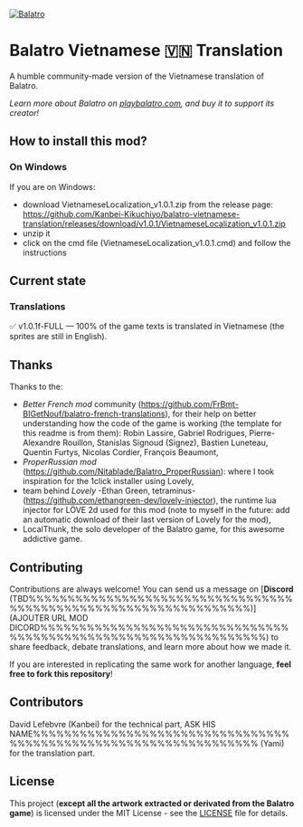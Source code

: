 [![Balatro](https://www.playbalatro.com/assets/logo2-C9SU2BrI.png)](https://www.playbalatro.com/)

# Balatro Vietnamese 🇻🇳 Translation

A humble community-made version of the Vietnamese translation of Balatro.

*Learn more about Balatro on [playbalatro.com](https://www.playbalatro.com/), and buy it to support its creator!*

## How to install this mod?

### On Windows

If you are on Windows:
- download VietnameseLocalization_v1.0.1.zip from the release page: https://github.com/Kanbei-Kikuchiyo/balatro-vietnamese-translation/releases/download/v1.0.1/VietnameseLocalization_v1.0.1.zip
- unzip it
- click on the cmd file (VietnameseLocalization_v1.0.1.cmd) and follow the instructions

## Current state

### Translations

✅ v1.0.1f-FULL — 100% of the game texts is translated in Vietnamese (the sprites are still in English).

## Thanks
Thanks to the:
- *Better French mod* community (https://github.com/FrBmt-BIGetNouf/balatro-french-translations), for their help on better understanding how the code of the game is working (the template for this readme is from them): Robin Lassire, Gabriel Rodrigues, Pierre-Alexandre Rouillon, Stanislas Signoud (Signez), Bastien Luneteau, Quentin Furtys, Nicolas Cordier, François Beaumont,
- *ProperRussian mod* (https://github.com/Nitablade/Balatro_ProperRussian): where I took inspiration for the 1click installer using Lovely,
- team behind *Lovely* -Ethan Green, tetraminus- (https://github.com/ethangreen-dev/lovely-injector), the runtime lua injector for LÖVE 2d used for this mod (note to myself in the future: add an automatic download of their last version of Lovely for the mod),
- LocalThunk, the solo developer of the Balatro game, for this awesome addictive game.

## Contributing

Contributions are always welcome! You can send us a message on [**Discord** (TBD%%%%%%%%%%%%%%%%%%%%%%%%%%%%%%%%%%%%%%%%%%%%%%%%%%%%%%%%%%%%%%%%%)](AJOUTER URL MOD DICORD%%%%%%%%%%%%%%%%%%%%%%%%%%%%%%%%%%%%%%%%%%%%%%%%%%%%%%%%%%%%%%%%%) to share feedback, debate translations, and learn more about how we made it.

If you are interested in replicating the same work for another language, **feel free to fork this repository**!

## Contributors

David Lefebvre (Kanbei) for the technical part, ASK HIS NAME%%%%%%%%%%%%%%%%%%%%%%%%%%%%%%%%%%%%%%%%%%%%%%%%%%%%%%%%%%%%%%%%% (Yami) for the translation part.

## License

This project (**except all the artwork extracted or derivated from the Balatro game**) is licensed under the MIT License - see the [LICENSE](LICENSE) file for details.
